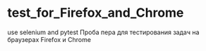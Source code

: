 # test_for_Firefox_and_Chrome

use selenium and pytest
Проба пера для тестирования задач на браузерах Firefox и Chrome
